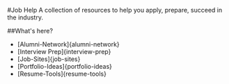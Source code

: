 #Job Help
A collection of resources to help you apply, prepare, succeed in the industry.

##What's here?
* [Alumni-Network]{alumni-network}
* [Interview Prep]{interview-prep}
* [Job-Sites]{job-sites}
* [Portfolio-Ideas]{portfolio-ideas}
* [Resume-Tools]{resume-tools}


